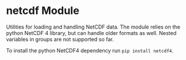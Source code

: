 # netcdf Module

Utilities for loading and handling NetCDF data. The module relies on the python NetCDF 4 library, but can handle older formats as well.
Nested variables in groups are not supported so far.

To install the python NetCDF4 dependency run `pip install netcdf4`.